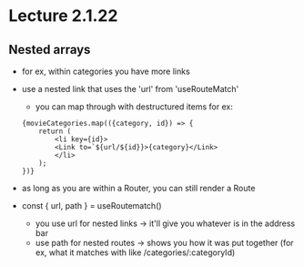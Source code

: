 # Lecture 2.1.22

## Nested arrays

- for ex, within categories you have more links
- use a nested link that uses the 'url' from 'useRouteMatch'
  - you can map through with destructured items for ex:
  ```
  {movieCategories.map(({category, id}) => {
      return (
          <li key={id}>
          <Link to=`${url/${id}}>{category}</Link>
          </li>
      );
  })}
  ```
- as long as you are within a Router, you can still render a Route
- const { url, path } = useRoutematch()

  - you use url for nested links -> it'll give you whatever is in the address bar
  - use path for nested routes -> shows you how it was put together (for ex, what it matches with like /categories/:categoryId)
